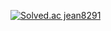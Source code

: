 [![Solved.ac jean8291](http://mazassumnida.wtf/api/v2/generate_badge?boj={handle})](https://solved.ac/jean8291)
